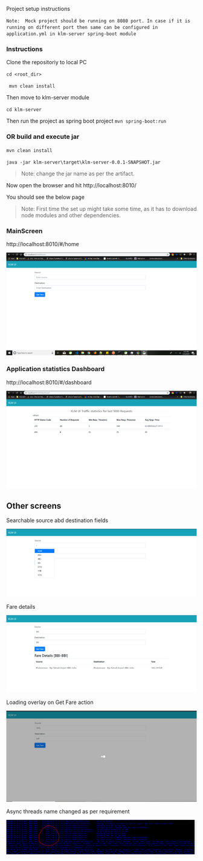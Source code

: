 
Project setup instructions

`Note:  Mock project should be running on 8080 port. In case if it is running on different port then same can be configured in application.yml in klm-server spring-boot module`

### Instructions ###

Clone the repositoriy to local PC

`cd <root_dir>`

` mvn clean install`

Then move to klm-server module

 `cd klm-server`

Then run the project as spring boot project
 `mvn spring-boot:run`

### OR build and execute jar ##
`mvn clean install`

`java -jar klm-server\target\klm-server-0.0.1-SNAPSHOT.jar`

> Note: change the jar name as per the artifact.

Now open the browser and hit http://localhost:8010/

You should see the below page


>Note: First time the set up might take some time, as it has to download node modules and other dependencies. 

### MainScreen

http://localhost:8010/#/home

![image](https://github.com/kakurala/klm_assignment/blob/master/klm_screen.png)


### Application statistics Dashboard

http://localhost:8010/#/dashboard

![image1](https://github.com/kakurala/klm_assignment/blob/master/klm_stats.png)



## Other screens

Searchable source abd destination fields

![image2](https://github.com/kakurala/klm_assignment/blob/master/klm_typeahead.png)


Fare details 

![image3](https://github.com/kakurala/klm_assignment/blob/master/klm_fare_details.png)


Loading overlay on Get Fare action

![image4](https://github.com/kakurala/klm_assignment/blob/master/loading_overlay.png)


Async threads name changed as per requirement

![image5](https://github.com/kakurala/klm_assignment/blob/master/async-tasks-thread.PNG)
